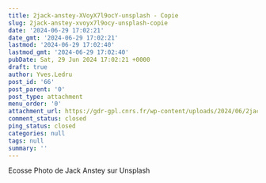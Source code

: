 ```yaml
---
title: 2jack-anstey-XVoyX7l9ocY-unsplash - Copie
slug: 2jack-anstey-xvoyx7l9ocy-unsplash-copie
date: '2024-06-29 17:02:21'
date_gmt: '2024-06-29 17:02:21'
lastmod: '2024-06-29 17:02:40'
lastmod_gmt: '2024-06-29 17:02:40'
pubDate: Sat, 29 Jun 2024 17:02:21 +0000
draft: true
author: Yves.Ledru
post_id: '66'
post_parent: '0'
post_type: attachment
menu_order: '0'
attachment_url: https://gdr-gpl.cnrs.fr/wp-content/uploads/2024/06/2jack-anstey-XVoyX7l9ocY-unsplash-Copie.jpg
comment_status: closed
ping_status: closed
categories: null
tags: null
summary: ''
---
```


Ecosse Photo de Jack Anstey sur Unsplash
